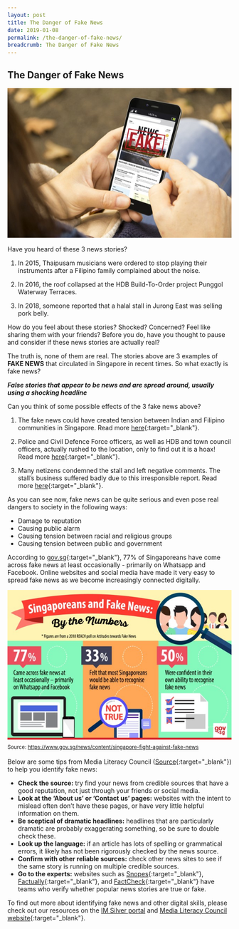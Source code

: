 ```yaml
---
layout: post
title: The Danger of Fake News
date: 2019-01-08
permalink: /the-danger-of-fake-news/
breadcrumb: The Danger of Fake News
---
```


## The Danger of Fake News<br>

![image1](/images/articles/the-danger-of-fake-news/the-danger-of-fake-news-1.jpg)

Have you heard of these 3 news stories?

1. In 2015, Thaipusam musicians were ordered to stop playing their instruments after a Filipino family complained about the noise.
 
2. In 2016, the roof collapsed at the HDB Build-To-Order project Punggol Waterway Terraces.
 
3. In 2018, someone reported that a halal stall in Jurong East was selling pork belly.


How do you feel about these stories? Shocked? Concerned? Feel like sharing them with your friends? Before you do, have you thought to pause and consider if these news stories are actually real?

 
The truth is, none of them are real. The stories above are 3 examples of **FAKE NEWS** that circulated in Singapore in recent times. So what exactly is fake news?<br>


   ***False stories that appear to be news and are spread around, usually using a shocking headline***<br>


Can you think of some possible effects of the 3 fake news above?

1. The fake news could have created tension between Indian and Filipino communities in Singapore. Read more [here](https://www.straitstimes.com/singapore/government-to-review-laws-to-tackle-fake-news-some-instances-of-fake-news){:target="_blank"}.
 
2. Police and Civil Defence Force officers, as well as HDB and town council officers, actually rushed to the location, only to find out it is a hoax! Read more [here](https://www.channelnewsasia.com/news/singapore/report-of-punggol-waterway-terraces-roof-collapse-a-hoax-hdb-7714182){:target="_blank"}.
 
3. Many netizens condemned the stall and left negative comments. The stall’s business suffered badly due to this irresponsible report. Read more [here](https://www.tnp.sg/news/singapore/business-slow-westgate-stall-after-confusion-over-halal-status){:target="_blank"}.

As you can see now, fake news can be quite serious and even pose real dangers to society in the following ways:

- Damage to reputation
- Causing public alarm
- Causing tension between racial and religious groups
- Causing tension between public and government

According to [gov.sg](https://www.gov.sg/news/content/singapore-fight-against-fake-news){:target="_blank"}, 77% of Singaporeans have come across fake news at least occasionally - primarily on Whatsapp and Facebook. Online websites and social media have made it very easy to spread fake news as we become increasingly connected digitally.

![image2](/images/articles/the-danger-of-fake-news/the-danger-of-fake-news-2.jpg)<br>
<sub>Source: https://www.gov.sg/news/content/singapore-fight-against-fake-news<sub/>

Below are some tips from Media Literacy Council ([Source](https://www.betterinternet.sg/Resources/Resources-Listing/Seniors---fake-news){:target="_blank"}) to help you identify fake news:

- **Check the source:** try find your news from credible sources that have a good reputation, not just through your friends or social media.
- **Look at the ‘About us’ or ‘Contact us’ pages:** websites with the intent to mislead often don’t have these pages, or have very little helpful information on them.
- **Be sceptical of dramatic headlines:** headlines that are particularly dramatic are probably exaggerating something, so be sure to double check these.
- **Look up the language:** if an article has lots of spelling or grammatical errors, it likely has not been rigorously checked by the news source.
- **Confirm with other reliable sources:** check other news sites to see if the same story is running on multiple credible sources.
- **Go to the experts:** websites such as [Snopes](https://www.snopes.com/){:target="_blank"}, [Factually](https://www.gov.sg/factually){:target="_blank"}, and [FactCheck](https://www.factcheck.org/){:target="_blank"} have teams who verify whether popular news stories are true or fake.


To find out more about identifying fake news and other digital skills, please check out our resources on the [IM Silver portal](/learn-digital-skills/overview) and [Media Literacy Council website](https://www.betterinternet.sg/Resources/Resources-Listing/Seniors---fake-news){:target="_blank"}.
         
